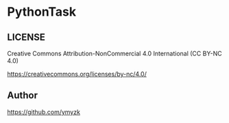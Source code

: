 PythonTask
===

## LICENSE

Creative Commons Attribution-NonCommercial 4.0 International (CC BY-NC 4.0)

https://creativecommons.org/licenses/by-nc/4.0/

## Author

https://github.com/ymyzk
